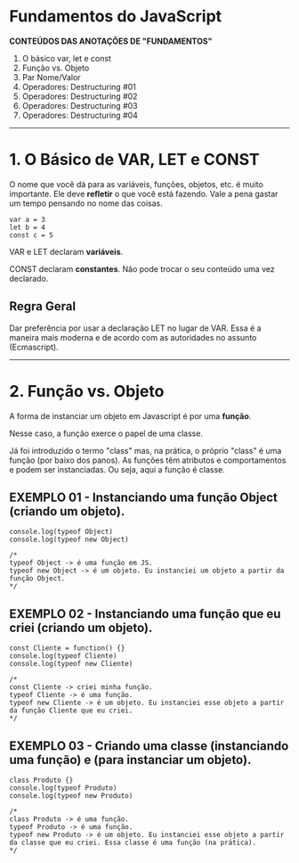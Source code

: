 # Fundamentos do JavaScript
**CONTEÚDOS DAS ANOTAÇÕES DE "FUNDAMENTOS"**
1. O básico var, let e const
2. Função vs. Objeto
3. Par Nome/Valor
4. Operadores: Destructuring #01
5. Operadores: Destructuring #02
6. Operadores: Destructuring #03
7. Operadores: Destructuring #04

---

# 1. O Básico de VAR, LET e CONST

O nome que você dá para as variáveis, funções, objetos, etc. é muito importante. Ele deve **refletir** o que você está fazendo. Vale a pena gastar um tempo pensando no nome das coisas.

```
var a = 3
let b = 4
const c = 5
```

VAR e LET declaram **variáveis**.

CONST declaram **constantes**. Não pode trocar o seu conteúdo uma vez declarado.

## Regra Geral

Dar preferência por usar a declaração LET no lugar de VAR. Essa é a maneira mais moderna e de acordo com as autoridades no assunto (Ecmascript).

---
# 2. Função vs. Objeto

A forma de instanciar um objeto em Javascript é por uma **função**. 

Nesse caso, a função exerce o papel de uma classe.

Já foi introduzido o termo "class" mas, na prática, o próprio "class" é uma função (por baixo dos panos). As funções têm atributos e comportamentos e podem ser instanciadas. Ou seja, aqui a função é classe.

## EXEMPLO 01 - **Instanciando uma função Object (criando um objeto).**
```
console.log(typeof Object)
console.log(typeof new Object)

/*
typeof Object -> é uma função em JS.
typeof new Object -> é um objeto. Eu instanciei um objeto a partir da função Object.
*/
```
## EXEMPLO 02 - **Instanciando uma função que eu criei (criando um objeto).**

```
const Cliente = function() {}
console.log(typeof Cliente)
console.log(typeof new Cliente)

/*
const Cliente -> criei minha função.
typeof Cliente -> é uma função.
typeof new Cliente -> é um objeto. Eu instanciei esse objeto a partir da função Cliente que eu criei.
*/
```
## EXEMPLO 03 - **Criando uma classe (instanciando uma função) e (para instanciar um objeto).**

```
class Produto {}
console.log(typeof Produto)
console.log(typeof new Produto)

/*
class Produto -> é uma função.
typeof Produto -> é uma função.
typeof new Produto -> é um objeto. Eu instanciei esse objeto a partir da classe que eu criei. Essa classe é uma função (na prática).
*/
```
